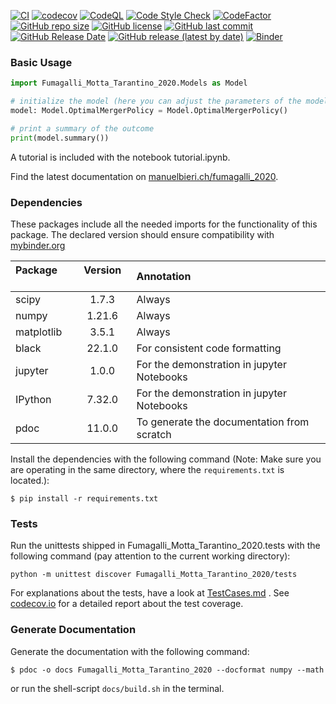 [![CI](https://github.com/manuelbieri/Fumagalli_2020/actions/workflows/CodeCov.yml/badge.svg)](https://github.com/manuelbieri/Fumagalli_2020/actions/workflows/CodeCov.yml)
[![codecov](https://codecov.io/gh/manuelbieri/Fumagalli_2020/branch/master/graph/badge.svg?token=RRZ3PJI9U1)](https://codecov.io/gh/manuelbieri/Fumagalli_2020)
[![CodeQL](https://github.com/manuelbieri/Fumagalli_2020/actions/workflows/codeql-analysis.yml/badge.svg)](https://github.com/manuelbieri/Fumagalli_2020/actions/workflows/codeql-analysis.yml)
[![Code Style Check](https://github.com/manuelbieri/Fumagalli_2020/actions/workflows/Black.yml/badge.svg)](https://github.com/manuelbieri/Fumagalli_2020/actions/workflows/Black.yml)
[![CodeFactor](https://www.codefactor.io/repository/github/manuelbieri/fumagalli_2020/badge)](https://www.codefactor.io/repository/github/manuelbieri/fumagalli_2020)
[![GitHub repo size](https://img.shields.io/github/repo-size/manuelbieri/Fumagalli_2020)](https://github.com/manuelbieri/Fumagalli_2020)
[![GitHub license](https://img.shields.io/github/license/manuelbieri/Fumagalli_2020)](https://github.com/manuelbieri/Fumagalli_2020/blob/master/LICENSE)
[![GitHub last commit](https://img.shields.io/github/last-commit/manuelbieri/Fumagalli_2020)](https://github.com/manuelbieri/Fumagalli_2020/commits/master)
[![GitHub Release Date](https://img.shields.io/github/release-date/manuelbieri/Fumagalli_2020)](https://github.com/manuelbieri/Fumagalli_2020/releases)
[![GitHub release (latest by date)](https://img.shields.io/github/v/release/manuelbieri/Fumagalli_2020)](https://pypi.org/project/Fumagalli-Motta-Tarantino-2020/)
[![Binder](https://mybinder.org/badge_logo.svg)](https://mybinder.org/v2/gh/manuelbieri/Fumagalli_2020/HEAD)


### Basic Usage

```python
import Fumagalli_Motta_Tarantino_2020.Models as Model

# initialize the model (here you can adjust the parameters of the model)
model: Model.OptimalMergerPolicy = Model.OptimalMergerPolicy()

# print a summary of the outcome
print(model.summary())
```

A tutorial is included with the notebook tutorial.ipynb.

Find the latest documentation on [manuelbieri.ch/fumagalli_2020](https://manuelbieri.ch/Fumagalli_2020/).

### Dependencies

These packages include all the needed imports for the functionality of this package. The declared version should ensure 
compatibility with [mybinder.org](https://mybinder.org/v2/gh/manuelbieri/Fumagalli_2020/HEAD)

| Package &emsp; | Version &emsp; | Annotation &emsp;                          |
|:---------------|:--------------:|:-------------------------------------------|
| scipy          |     1.7.3      | Always                                     |
| numpy          |     1.21.6     | Always                                     |
| matplotlib     |     3.5.1      | Always                                     |
| black          |     22.1.0     | For consistent code formatting             |
| jupyter        |     1.0.0      | For the demonstration in jupyter Notebooks |
| IPython        |     7.32.0     | For the demonstration in jupyter Notebooks |
| pdoc           |     11.0.0     | To generate the documentation from scratch |

Install the dependencies with the following command (Note: Make sure you are operating in the same directory, where the `requirements.txt` is located.):

```shell
$ pip install -r requirements.txt
```

### Tests

Run the unittests shipped in Fumagalli_Motta_Tarantino_2020.tests with the following command (pay attention to the current working directory):

```shell
python -m unittest discover Fumagalli_Motta_Tarantino_2020/tests
```

For explanations about the tests, have a look at [TestCases.md](Fumagalli_Motta_Tarantino_2020/tests/TestCases.md) . See [codecov.io](https://app.codecov.io/gh/manuelbieri/Fumagalli_2020) for a detailed report about the test coverage.

### Generate Documentation
Generate the documentation with the following command:

```shell
$ pdoc -o docs Fumagalli_Motta_Tarantino_2020 --docformat numpy --math
```

or run the shell-script `docs/build.sh` in the terminal.
